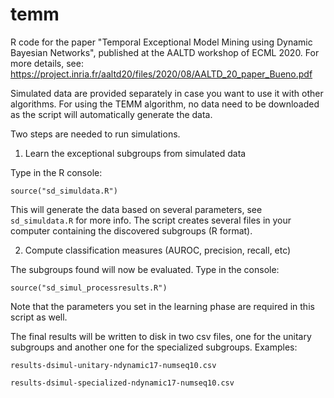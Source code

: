# temm
R code for the paper "Temporal Exceptional Model Mining using Dynamic Bayesian Networks", published at the AALTD workshop of ECML 2020. For more details, see: https://project.inria.fr/aaltd20/files/2020/08/AALTD_20_paper_Bueno.pdf

Simulated data are provided separately in case you want to use it with other algorithms. For using the TEMM algorithm, no data need to be downloaded as the script will automatically generate the data.

Two steps are needed to run simulations. 

1. Learn the exceptional subgroups from simulated data

Type in the R console:

``source("sd_simuldata.R")``

This will generate the data based on several parameters, see ``sd_simuldata.R`` for more info. The script creates several files in your computer containing the discovered subgroups (R format).

2. Compute classification measures (AUROC, precision, recall, etc)

The subgroups found will now be evaluated. Type in the console:

``source("sd_simul_processresults.R")``

Note that the parameters you set in the learning phase are required in this script as well.

The final results will be written to disk in two csv files, one for the unitary subgroups and another one for the specialized subgroups. Examples:

``results-dsimul-unitary-ndynamic17-numseq10.csv``

``results-dsimul-specialized-ndynamic17-numseq10.csv``
